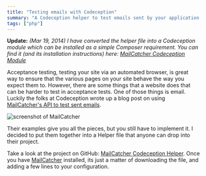```yaml
---
title: "Testing emails with Codeception"
summary: "A Codeception helper to test emails sent by your application."
tags: ["php"]
---
```


**Update:** _(Mar 19, 2014) I have converted the helper file into a Codeception
module which can be installed as a simple Composer requirement. You can find it
(and its installation instructions) here: [MailCatcher Codeception Module]_

Acceptance testing, testing your site via an automated browser, is great way to
ensure that the various pages on your site behave the way you expect them to.
However, there are some things that a website does that can be harder to test
in acceptance tests. One of those things is email. Luckily the folks at
Codeception wrote up a blog post on using [MailCatcher's API to test sent
emails].

![screenshot of MailCatcher][screenshot]

Their examples give you all the pieces, but you still have to implement it.
I decided to put them together into a Helper file that anyone can drop into
their project.

Take a look at the project on GitHub: [MailCatcher Codeception Helper]. Once you
have [MailCatcher] installed, its just a matter of downloading the file, and
adding a few lines to your configuration.

[mailcatcher's api to test sent emails]: http://codeception.com/12-15-2013/testing-emails-in-php
[mailcatcher codeception helper]: https://github.com/captbaritone/mailcatcher-codeception-helper
[mailcatcher codeception module]: https://github.com/captbaritone/codeception-mailcatcher-module
[mailcatcher]: http://mailcatcher.me/
[screenshot]: /content/images/mailcatcher.png

